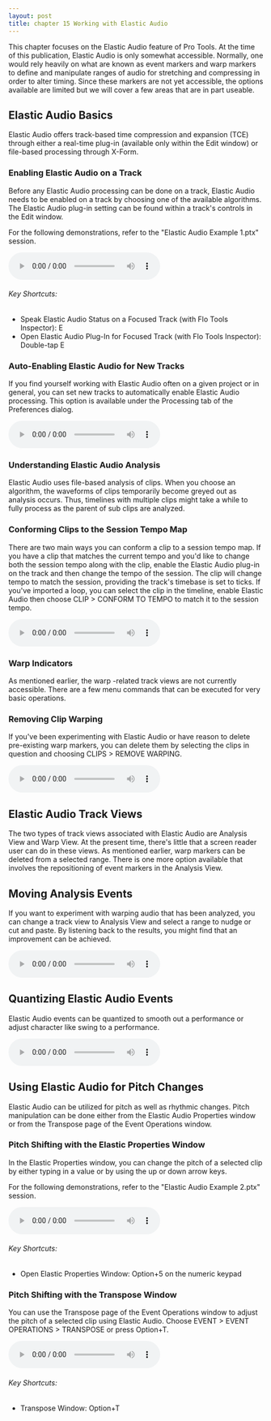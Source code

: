 ```yaml
---
layout: post
title: chapter 15 Working with Elastic Audio
---
```


This chapter focuses on the Elastic Audio feature of Pro Tools. At the time of this publication, Elastic Audio is only somewhat accessible. Normally, one would rely heavily on what are known as event markers and warp markers to define and manipulate ranges of audio for stretching and compressing in order to alter timing. Since these markers are not yet accessible, the options available are limited but we will cover a few areas that are in part useable.

<!--more-->

## Elastic Audio Basics
Elastic Audio offers track-based time compression and expansion (TCE) through either a real-time plug-in (available only within the Edit window) or file-based processing through X-Form. 

### Enabling Elastic Audio on a Track
Before any Elastic Audio processing can be done on a track, Elastic Audio needs to be enabled on a track by choosing one of the available algorithms. The Elastic Audio plug-in setting can be found within a track's controls in the Edit window.

For the following demonstrations, refer to the "Elastic Audio Example 1.ptx" session.

<audio controls><source src='https://raw.githubusercontent.com/PTAccess/PTAccess.github.io/master/audio/159 Enabling Elastic Audio on a Track.m4a'></audio>

###### Key Shortcuts:

* Speak Elastic Audio Status on a Focused Track (with Flo Tools Inspector): E
* Open Elastic Audio Plug-In for Focused Track (with Flo Tools Inspector): Double-tap E

### Auto-Enabling Elastic Audio for New Tracks
If you find yourself working with Elastic Audio often on a given project or in general, you can set new tracks to automatically enable Elastic Audio processing. This option is available under the Processing tab of the Preferences dialog.

<audio controls><source src='https://raw.githubusercontent.com/PTAccess/PTAccess.github.io/master/audio/160 Auto-Enabling Elastic Audio for New Tracks.m4a'></audio>

### Understanding Elastic Audio Analysis
Elastic Audio uses file-based analysis of clips. When you choose an algorithm, the waveforms of clips temporarily become greyed out as analysis occurs. Thus, timelines with multiple clips might take a while to fully process as the parent of sub clips are analyzed. 

### Conforming Clips to the Session Tempo Map
There are two main ways you can conform a clip to a session tempo map. If you have a clip that matches the current tempo and you'd like to change both the session tempo along with the clip, enable the Elastic Audio plug-in on the track and then change the tempo of the session. The clip will change tempo to match the session, providing the track's timebase is set to ticks. If you've imported a loop, you can select the clip in the timeline, enable Elastic Audio then choose CLIP > CONFORM TO TEMPO to match it to the session tempo.

<audio controls><source src='https://raw.githubusercontent.com/PTAccess/PTAccess.github.io/master/audio/161 Conforming Clips to the Session Tempo Map.m4a'></audio>

### Warp Indicators
As mentioned earlier, the warp -related track views are not currently accessible. There are a few menu commands that can be executed for very basic operations.

### Removing Clip Warping
If you've been experimenting with Elastic Audio or have reason to delete pre-existing warp markers, you can delete them by selecting the clips in question and choosing CLIPS > REMOVE WARPING.

<audio controls><source src='https://raw.githubusercontent.com/PTAccess/PTAccess.github.io/master/audio/162 Removing Clip Warping.m4a'></audio>

## Elastic Audio Track Views
The two types of track views associated with Elastic Audio are Analysis View and Warp View. At the present time, there's little that a screen reader user can do in these views. As mentioned earlier, warp markers can be deleted from a selected range. There is one more option available that involves the repositioning of event markers in the Analysis View.

## Moving Analysis Events
If you want to experiment with warping audio that has been analyzed, you can change a track view to Analysis View and select a range to nudge or cut and paste. By listening back to the results, you might find that an improvement can be achieved.

<audio controls><source src='https://raw.githubusercontent.com/PTAccess/PTAccess.github.io/master/audio/163 Moving Analysis Events.m4a'></audio>

## Quantizing Elastic Audio Events
Elastic Audio events can be quantized to smooth out a performance or adjust character like swing to a performance.

<audio controls><source src='https://raw.githubusercontent.com/PTAccess/PTAccess.github.io/master/audio/164 Quantizing Elastic Audio Events.m4a'></audio>

## Using Elastic Audio for Pitch Changes
Elastic Audio can be utilized for pitch as well as rhythmic changes. Pitch manipulation can be done either from the Elastic Audio Properties window or from the Transpose page of the Event Operations window.

### Pitch Shifting with the Elastic Properties Window
In the Elastic Properties window, you can change the pitch of a selected clip by either typing in a value or by using the up or down arrow keys.

For the following demonstrations, refer to the "Elastic Audio Example 2.ptx" session.

<audio controls><source src='https://raw.githubusercontent.com/PTAccess/PTAccess.github.io/master/audio/165 Pitch Shifting with the Elastic Properties Window.m4a'></audio>

###### Key Shortcuts:

* Open Elastic Properties Window: Option+5 on the numeric keypad

### Pitch Shifting with the Transpose Window
You can use the Transpose page of the Event Operations window to adjust the pitch of a selected clip using Elastic Audio. Choose EVENT > EVENT OPERATIONS > TRANSPOSE or press Option+T.

<audio controls><source src='https://raw.githubusercontent.com/PTAccess/PTAccess.github.io/master/audio/166 Pitch Shifting with the Transpose Window.m4a'></audio>

###### Key Shortcuts:

* Transpose Window: Option+T

